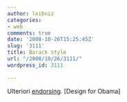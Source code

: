```yaml
---
author: leibniz
categories:
- web
comments: true
date: '2008-10-26T15:25:45Z'
slug: '3111'
title: Barack style
url: "/2008/10/26/3111/"
wordpress_id: 3111

---
```

Ulteriori [endorsing](https://www.designforobama.org/). [Design for Obama]
